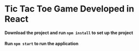 # Tic Tac Toe Game Developed in React

#### Download the project and run `npm install` to set up the project
#### Run `npm start` to run the application
